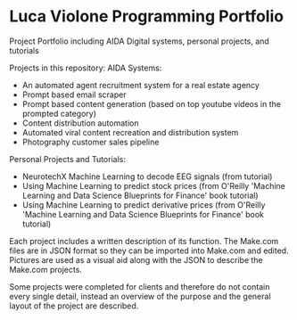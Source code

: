 # Luca Violone Programming Portfolio
Project Portfolio including AIDA Digital systems, personal projects, and tutorials

Projects in this repository:
AIDA Systems:
-  An automated agent recruitment system for a real estate agency
-  Prompt based email scraper
-  Prompt based content generation (based on top youtube videos in the prompted category)
-  Content distribution automation
-  Automated viral content recreation and distribution system
-  Photography customer sales pipeline

Personal Projects and Tutorials: 
-  NeurotechX Machine Learning to decode EEG signals (from tutorial)
-  Using Machine Learning to predict stock prices (from O'Reilly 'Machine Learning and Data Science Blueprints for Finance' book tutorial)
-  Using Machine Learning to predict derivative prices (from O'Reilly 'Machine Learning and Data Science Blueprints for Finance' book tutorial)

Each project includes a written description of its function. The Make.com files are in JSON format so they can be imported into Make.com and edited. Pictures are used as a visual aid along with the JSON to describe the Make.com projects.

Some projects were completed for clients and therefore do not contain every single detail, instead an overview of the purpose and the general layout of the project are described.
